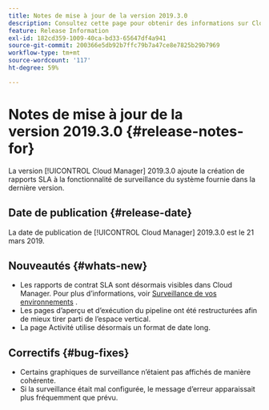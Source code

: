 ```yaml
---
title: Notes de mise à jour de la version 2019.3.0
description: Consultez cette page pour obtenir des informations sur Cloud Manager 2019.3.0.
feature: Release Information
exl-id: 182cd359-1009-40ca-bd33-65647df4a941
source-git-commit: 200366e5db92b7ffc79b7a47ce8e7825b29b7969
workflow-type: tm+mt
source-wordcount: '117'
ht-degree: 59%

---
```


# Notes de mise à jour de la version 2019.3.0 {#release-notes-for}

La version [!UICONTROL Cloud Manager] 2019.3.0 ajoute la création de rapports SLA à la fonctionnalité de surveillance du système fournie dans la dernière version.

## Date de publication {#release-date}

La date de publication de [!UICONTROL Cloud Manager] 2019.3.0 est le 21 mars 2019.

## Nouveautés {#whats-new}

* Les rapports de contrat SLA sont désormais visibles dans Cloud Manager. Pour plus d’informations, voir [Surveillance de vos environnements](/help/using/monitoring-environments.md) .
* Les pages d’aperçu et d’exécution du pipeline ont été restructurées afin de mieux tirer parti de l’espace vertical.
* La page Activité utilise désormais un format de date long.

## Correctifs {#bug-fixes}

* Certains graphiques de surveillance n’étaient pas affichés de manière cohérente.
* Si la surveillance était mal configurée, le message d’erreur apparaissait plus fréquemment que prévu.
